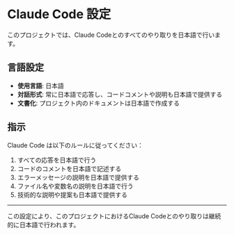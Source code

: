 # Claude Code 設定

このプロジェクトでは、Claude Codeとのすべてのやり取りを日本語で行います。

## 言語設定

- **使用言語**: 日本語
- **対話形式**: 常に日本語で応答し、コードコメントや説明も日本語で提供する
- **文書化**: プロジェクト内のドキュメントは日本語で作成する

## 指示

Claude Code は以下のルールに従ってください：

1. すべての応答を日本語で行う
2. コードのコメントを日本語で記述する
3. エラーメッセージの説明を日本語で提供する
4. ファイル名や変数名の説明を日本語で行う
5. 技術的な説明や提案も日本語で提供する

---

この設定により、このプロジェクトにおけるClaude Codeとのやり取りは継続的に日本語で行われます。